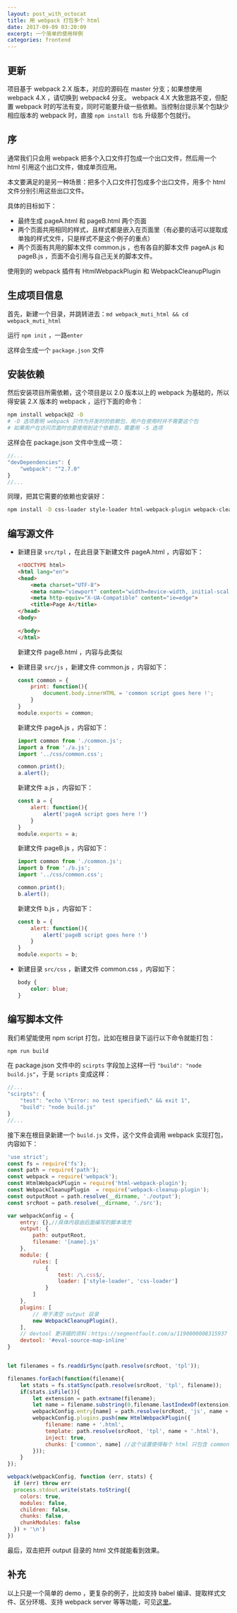 ```yaml
---
layout: post_with_octocat
title: 用 webpack 打包多个 html 
date: 2017-09-09 03:20:09
excerpt: 一个简单的使用样例
categories: frontend
---
```


## 更新

项目基于 webpack 2.X 版本，对应的源码在 master 分支；如果想使用 webpack 4.X ，请切换到 webpack4 分支。 webpack 4.X 大致思路不变，但配置 webpack 时的写法有变，同时可能要升级一些依赖。当控制台提示某个包缺少相应版本的 webpack 时，直接 `npm install 包名` 升级那个包就行。

## 序
通常我们只会用 webpack 把多个入口文件打包成一个出口文件，然后用一个 html 引用这个出口文件，做成单页应用。

本文要满足的是另一种场景：把多个入口文件打包成多个出口文件，用多个 html 文件分别引用这些出口文件。

具体的目标如下：
- 最终生成 pageA.html 和 pageB.html 两个页面
- 两个页面共用相同的样式，且样式都是嵌入在页面里（有必要的话可以提取成单独的样式文件，只是样式不是这个例子的重点）
- 两个页面有共用的脚本文件 common.js ，也有各自的脚本文件 pageA.js 和 pageB.js ，页面不会引用与自己无关的脚本文件。

使用到的 webpack 插件有 HtmlWebpackPlugin 和 WebpackCleanupPlugin

## 生成项目信息

首先，新建一个目录，并跳转进去：`md webpack_muti_html && cd webpack_muti_html`

运行 `npm init` ，一路`enter`

这样会生成一个 `package.json` 文件

## 安装依赖

然后安装项目所需依赖，这个项目是以 2.0 版本以上的 webpack 为基础的，所以得安装 2.X 版本的 webpack ，运行下面的命令：
```bash
npm install webpack@2 -D
# -D 选项表明 webpack 只作为开发时的依赖包，用户在使用时并不需要这个包
# 如果用户在访问页面时也要使用到这个依赖包，需要用 -S 选项
```
这样会在 package.json 文件中生成一项：
```javascript
//...
"devDependencies": {
    "webpack": "^2.7.0"
}
//...
```
同理，把其它需要的依赖也安装好：
```bash
npm install -D css-loader style-loader html-webpack-plugin webpack-cleanup-plugin
```
## 编写源文件
- 新建目录 `src/tpl` ，在此目录下新建文件 pageA.html ，内容如下：
    ```html
    <!DOCTYPE html>
    <html lang="en">
    <head>
        <meta charset="UTF-8">
        <meta name="viewport" content="width=device-width, initial-scale=1.0">
        <meta http-equiv="X-UA-Compatible" content="ie=edge">
        <title>Page A</title>
    </head>
    <body>
        
    </body>
    </html>
    ```
    新建文件 pageB.html ，内容与此类似

- 新建目录 `src/js` ，新建文件 common.js ，内容如下：
    ```javascript
    const common = {
        print: function(){
            document.body.innerHTML = 'common script goes here !';
        }
    }
    module.exports = common; 
    ```
    新建文件 pageA.js ，内容如下：
    ```javascript
    import common from './common.js';
    import a from './a.js';
    import '../css/common.css';

    common.print();
    a.alert();
    ```

    新建文件 a.js ，内容如下：
    ```javascript
    const a = {
        alert: function(){
            alert('pageA script goes here !')
        }
    }
    module.exports = a;
    ```

    新建文件 pageB.js ，内容如下：
    ```javascript
    import common from './common.js';
    import b from './b.js';
    import '../css/common.css';

    common.print();
    b.alert();
    ```

    新建文件 b.js ，内容如下：
    ```javascript
    const b = {
        alert: function(){
            alert('pageB script goes here !')
        }
    }
    module.exports = b;
    ```

- 新建目录 `src/css` ，新建文件 common.css ，内容如下：
    ```css
    body {
        color: blue;
    }
    ```

## 编写脚本文件
我们希望能使用 npm script 打包，比如在根目录下运行以下命令就能打包：
```bash
npm run build 
```
在 package.json 文件中的 `scirpts` 字段加上这样一行 `"build": "node build.js"`，于是 `scripts` 变成这样：
```javascript
//...
"scirpts": {
    "test": "echo \"Error: no test specified\" && exit 1",
    "build": "node build.js"
}
//...
```
接下来在根目录新建一个 `build.js` 文件，这个文件会调用 webpack 实现打包，内容如下：
```javascript
'use strict';
const fs = require('fs');
const path = require('path');
const webpack = require('webpack');
const HtmlWebpackPlugin = require('html-webpack-plugin');
const WebpackCleanupPlugin  = require('webpack-cleanup-plugin');
const outputRoot = path.resolve(__dirname, './output');
const srcRoot = path.resolve(__dirname, './src');

var webpackConfig = {
    entry: {},//具体内容由后面编写的脚本填充
    output: {
        path: outputRoot,
        filename: '[name].js'
    },
    module: {
        rules: [
            {
                test: /\.css$/,
                loader: ['style-loader', 'css-loader']
            }
        ]
    },
    plugins: [
        // 用于清空 output 目录
        new WebpackCleanupPlugin(),
    ],
    // devtool 更详细的资料：https://segmentfault.com/a/1190000008315937
    devtool: '#eval-source-map-inline'
}


let filenames = fs.readdirSync(path.resolve(srcRoot, 'tpl'));

filenames.forEach(function(filename){
    let stats = fs.statSync(path.resolve(srcRoot, 'tpl', filename));
    if(stats.isFile()){
        let extension = path.extname(filename);
        let name = filename.substring(0,filename.lastIndexOf(extension));
        webpackConfig.entry[name] = path.resolve(srcRoot, 'js', name + '.js')
        webpackConfig.plugins.push(new HtmlWebpackPlugin({
            filename: name + '.html',
            template: path.resolve(srcRoot, 'tpl', name + '.html'),
            inject: true,
            chunks: ['common', name] //这个设置使得每个 html 只包含 common 以及与自己命名相同的那一个 chunk
        }));
    }
});

webpack(webpackConfig, function (err, stats) {
  if (err) throw err
  process.stdout.write(stats.toString({
    colors: true,
    modules: false,
    children: false,
    chunks: false,
    chunkModules: false
  }) + '\n')
})

```

最后，双击把开 output 目录的 html 文件就能看到效果。

## 补充

以上只是一个简单的 demo ，更复杂的例子，比如支持 babel 编译、提取样式文件、区分环境、支持 webpack server 等等功能，可见[这里](https://github.com/yiyizym/webpack_from_scratch)。